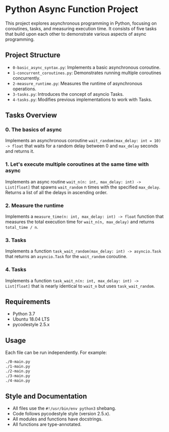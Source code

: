 # Python Async Function Project

This project explores asynchronous programming in Python, focusing on coroutines, tasks, and measuring execution time. It consists of five tasks that build upon each other to demonstrate various aspects of async programming.

## Project Structure

- `0-basic_async_syntax.py`: Implements a basic asynchronous coroutine.
- `1-concurrent_coroutines.py`: Demonstrates running multiple coroutines concurrently.
- `2-measure_runtime.py`: Measures the runtime of asynchronous operations.
- `3-tasks.py`: Introduces the concept of asyncio Tasks.
- `4-tasks.py`: Modifies previous implementations to work with Tasks.

## Tasks Overview

### 0. The basics of async

Implements an asynchronous coroutine `wait_random(max_delay: int = 10) -> float` that waits for a random delay between 0 and `max_delay` seconds and returns it.

### 1. Let's execute multiple coroutines at the same time with async

Implements an async routine `wait_n(n: int, max_delay: int) -> List[float]` that spawns `wait_random` n times with the specified `max_delay`. Returns a list of all the delays in ascending order.

### 2. Measure the runtime

Implements a `measure_time(n: int, max_delay: int) -> float` function that measures the total execution time for `wait_n(n, max_delay)` and returns `total_time / n`.

### 3. Tasks

Implements a function `task_wait_random(max_delay: int) -> asyncio.Task` that returns an `asyncio.Task` for the `wait_random` coroutine.

### 4. Tasks

Implements a function `task_wait_n(n: int, max_delay: int) -> List[float]` that is nearly identical to `wait_n` but uses `task_wait_random`.

## Requirements

- Python 3.7
- Ubuntu 18.04 LTS
- pycodestyle 2.5.x

## Usage

Each file can be run independently. For example:

```bash
./0-main.py
./1-main.py
./2-main.py
./3-main.py
./4-main.py
```

## Style and Documentation

- All files use the `#!/usr/bin/env python3` shebang.
- Code follows pycodestyle style (version 2.5.x).
- All modules and functions have docstrings.
- All functions are type-annotated.
